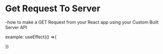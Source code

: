 # Get Request To Server
  -how to make a GET Request from your React app using your Custom Built Server API


  example: useEffect(() =>{
    
  })